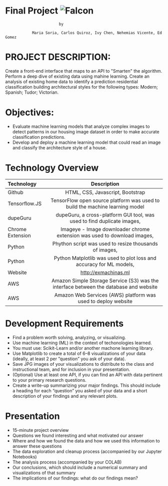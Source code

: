 # **Final Project** ![Falcon](https://encrypted-tbn0.gstatic.com/images?q=tbn:ANd9GcQX_1F3J19FUwhed8_CCl4KU7F8uGZpM9QpYJ4Dewhrq3R1qkUNaw&s)


							by
							
			    Maria Soria, Carlos Quiroz, Ivy Chen, Nehemias Vicente, Ed Gomez

# PROJECT DESCRIPTION:
Create a front-end interface that maps to an API to "Smarten" the algorithm.
Perform a deep dive of existing data using mahine learning.
Create an analysis of existing home data to identify a prediction residential classification building architectural styles for the following types: Modern; Spanish; Tudor; Victorian.


# Objectives:

+ Evaluate machine learning models that analyze complex images to detect patterns in our housing image dataset in order to make accurate classification predictions.
+ Develop and deploy a machine learning model that could read an image and classify the architecture style of a house.


# Technology Overview

| Technology   		| Description    							|
| :---         		|     :---:      							|
|  Github      		| HTML, CSS, Javascript, Bootstrap							|
|  Tensorflow.JS       	|TensorFlow open source platform was used to build the machine learning model  				|
|  dupeGuru         	| dupeGuru, a cross-platform GUI tool, was used to find duplicate images,| 
|  Chrome Extension     | Imageye - Image downloader chrome extension was used to download images,| 
|  Python         	| Phython script was used to resize thousands of images,| 
|  Python 		| Python Matplotlib was used to plot loss and accuracy for ML models,
|  Website		| http://exmachinas.ml	|
|  AWS			| Amazon Simple Storage Service (S3) was the interface between the database and website
|  AWS		        | Amazon Web Services (AWS) platform was used to deploy website|


# Development Requirements		
		
+	Find a problem worth solving, analyzing, or visualizing. 
+	Use machine learning (ML) in the context of techonologies learned.
+	You must use: Scikit-Learn and/or another machone learning library. 
+	Use Matplotlib to create a total of 6–8 visualizations of your data (ideally, at least 2 per ”question” you ask of your data). 
+	Save JPG images of your visualizations to distribute to the class and instructional team, and for inclusion in your presentation. 
+	(Optional) Use at least one API, if you can find an API with data pertinent to your primary research questions. 
+	Create a write-up summarizing your major findings. This should include a heading for each “question” you asked of your data and a short description of your findings and any relevant plots.
		
# Presentation 	
		
+	15-minute project overview
+	Questions we found interesting and what motivated our answer 
+	Where and how we found the data and how we used this information to answer these questions
+	The data exploration and cleanup process (accompanied by our Jupyter Notebooks)
+	The analysis process (accompanied by your COLAB)
+	Our conclusions, which should include a numerical summary and visualizations of that summary
+	The implications of our findings: what do our findings mean?




